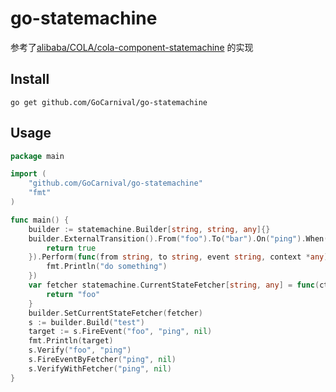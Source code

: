 # go-statemachine

参考了[alibaba/COLA/cola-component-statemachine](https://github.com/alibaba/COLA/tree/master/cola-components/cola-component-statemachine)
的实现

## Install

```shell
go get github.com/GoCarnival/go-statemachine
```

## Usage

```go
package main

import (
	"github.com/GoCarnival/go-statemachine"
	"fmt"
)

func main() {
	builder := statemachine.Builder[string, string, any]{}
	builder.ExternalTransition().From("foo").To("bar").On("ping").When(func(ctx *any) bool {
		return true
	}).Perform(func(from string, to string, event string, context *any) {
		fmt.Println("do something")
	})
	var fetcher statemachine.CurrentStateFetcher[string, any] = func(ctx *any) string {
		return "foo"
	}
	builder.SetCurrentStateFetcher(fetcher)
	s := builder.Build("test")
	target := s.FireEvent("foo", "ping", nil)
	fmt.Println(target)
	s.Verify("foo", "ping")
	s.FireEventByFetcher("ping", nil)
	s.VerifyWithFetcher("ping", nil)
}

```